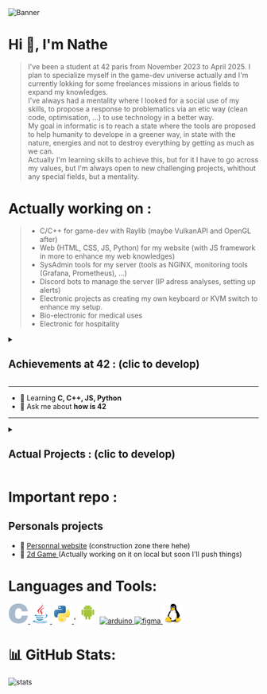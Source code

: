 <img src="./imgs/luffyg5.png" title="Banner">

# Hi 👋, I'm Nathe
> I've been a student at 42 paris from November 2023 to April 2025. I plan to specialize myself in the game-dev universe actually and I'm currently lokking for some freelances missions in arious fields to expand my knowledges. </br>
> I've always had a mentality where I looked for a social use of my skills, to propose a response to problematics via an etic way (clean code, optimisation, ...) to use technology in a better way. </br>
> My goal in informatic is to reach a state where the tools are proposed to help humanity to develope in a greener way, in state with the nature, energies and not to destroy everything by getting as much as we can. </br>
> Actually I'm learning skills to achieve this, but for it I have to go across my values, but I'm always open to new challenging projects, whithout any special fields, but a mentality.


# Actually working on :
>-  C/C++ for game-dev with Raylib (maybe VulkanAPI and OpenGL after)
>-	Web (HTML, CSS, JS, Python) for my website (with JS framework in more to enhance my web knowledges)
>-  SysAdmin tools for my server (tools as NGINX, monitoring tools (Grafana, Prometheus), ...)
>-  Discord bots to manage the server (IP adress analyses, setting up alerts)
>-	Electronic projects as creating my own keyboard or KVM switch to enhance my setup.
>-	Bio-electronic for medical uses
>-	Electronic for hospitality

<details>
<summary> <h2> Achievements at 42 : (clic to develop)</h2> </summary>
<li> 1st Circle :
<img src="./badges/libftm.png"  title="Libft: 125/100" length="100" width="100"><img src="./badges/get_next_linee.png"  title="GNL: 100/100" length="100" width="100"><img src="./badges/ft_printfe.png"  title="Ft-printf: 100/100" length="100" width="100"><img src="./badges/born2beroote.png"  title="B2B: 110/100" length="100" width="100"> </br>
<li>2nd Circle : <img src="./badges/push_swape.png"  title="Push-swap: 83/100" length="100" width="100"><img src="./badges/minitalkm.png"  title="Minitalk: 125/125" length="100" width="100"><img src="./badges/so_longe.png"  title="So-long : 100/100" length="100" width="100"> </br>
<li>3rd Circle : <img src="./badges/minishellm.png"  title="Minishell : 101/100" length="100" width="100"><img src="./badges/philosopherse.png"  title="Philosophers : 100/100" length="100" width="100"> </br>
<li>4th Circle : <img src="./badges/cub3de.png" title="Cub3d : 110/100" length="100" width="100"> <img src="./badges/netpracticem.png" title="Net Practice: 100/100" length="100" width="100"><img src="./badges/cppe.png" title="CPP : 5/5 - 80/100" length="100" width="100">

</details>

---
- 🌱 Learning **C, C++, JS, Python**
- 💬 Ask me about **how is 42**
<!--- - 👨‍💻 All of my projects are available at [https://natesief.github.io/portfolio](https://natesief.github.io/portfolio) -->
---
<details>
<summary><h2> Actual Projects : (clic to develop)</h2> </summary>

- 👾 [Magrathea](https://github.com/Et1k/Magrathea.git) (In the style of Terraria but not Terraria)
     TECH USED :  
  <img src="https://raw.githubusercontent.com/devicons/devicon/master/icons/c/c-original.svg" alt="c" width="40" height="40"/> </br>
  Actual advancment :
  - A 2d basic game, without leaks, where you can move in a defined map to collect items before exiting the map.</br>
  
  To ADD :
  - Map generation, new textures, map modification, player statistics</br>
  - Coding my own game engine in C to run the further versions of this game </br>

  Tools : 
  - [Raylib](https://github.com/raysan5/raylib) - A very versatile graphic library in C  </br>
  
  Challenges of the project :
  - Code a game with complex features, following some writing norms to have a readable code for other devs
  - Create my first game, and keep the game alive, with updates, new content, ...
  
  Possible evolution:
  - Make it run on my own game engine
  - Add a multi-player mode to let players have some game as a group.
---
<li> 🚧 Personnal website : [nathe.me](https://nathe.me)</br>
    TECH USED : 
  <img src = "https://raw.githubusercontent.com/devicons/devicon/master/icons/html5/html5-original.svg" alt="HTML5" widht="40" height="40"> <!--- HTML5-->
  <img src = "https://raw.githubusercontent.com/devicons/devicon/master/icons/css3/css3-original.svg" alt="CSS3" widht="40" height="40"> <!--- CSS-->
  <img src = "https://raw.githubusercontent.com/devicons/devicon/master/icons/javascript/javascript-original.svg" alt="JS" widht="40" height="40"> <!--- JS-->
</details>

# Important repo : 

## Personals projects
- 🚧 [Personnal website](https://nathe.me) (construction zone there hehe)
- 👾 [2d Game ](https://github.com/NateSief/2d_game.git) (Actually working on it on local but soon I'll push things)

# Languages and Tools:
<p align="left"> 
<a href="https://www.cprogramming.com/" target="_blank" rel="noreferrer"> <img src="https://raw.githubusercontent.com/devicons/devicon/master/icons/c/c-original.svg" alt="c" width="40" height="40"/> </a>
<a href="https://www.java.com" target="_blank" rel="noreferrer"> <img src="https://raw.githubusercontent.com/devicons/devicon/master/icons/java/java-original.svg" alt="java" width="40" height="40"/> </a>
<a href="https://www.python.org" target="_blank" rel="noreferrer"> <img src="https://raw.githubusercontent.com/devicons/devicon/master/icons/python/python-original.svg" alt="python" width="40" height="40"/> </a>
'
<a href="https://developer.android.com" target="_blank" rel="noreferrer"> <img src="https://raw.githubusercontent.com/devicons/devicon/master/icons/android/android-original-wordmark.svg" alt="android" width="40" height="40"/></a>  
<a href="https://www.arduino.cc/" target="_blank" rel="noreferrer"> <img src="https://cdn.worldvectorlogo.com/logos/arduino-1.svg" alt="arduino" width="40" height="40"/> </a> 
<a href="https://www.figma.com/" target="_blank" rel="noreferrer"> <img src="https://www.vectorlogo.zone/logos/figma/figma-icon.svg" alt="figma" width="40" height="40"/> </a>  
<a href="https://www.linux.org/" target="_blank" rel="noreferrer"> <img src="https://raw.githubusercontent.com/devicons/devicon/master/icons/linux/linux-original.svg" alt="linux" width="40" height="40"/> </a>
</p>

# 📊 GitHub Stats:
![stats](https://github-readme-streak-stats.herokuapp.com/?user=nathesief&theme=dark&hide_border=false)<br/>
